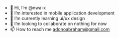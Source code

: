 - 👋 Hi, I’m @nwa-x
- 👀 I’m interested in mobile application development
- 🌱 I’m currently learning ui/ux design
- 💞️ I’m looking to collaborate on nothing for now
- 📫 How to reach me adonoabraham@gmail.com

<!---
nwa-x/nwa-x is a ✨ special ✨ repository because its `README.md` (this file) appears on your GitHub profile.
You can click the Preview link to take a look at your changes.
--->
